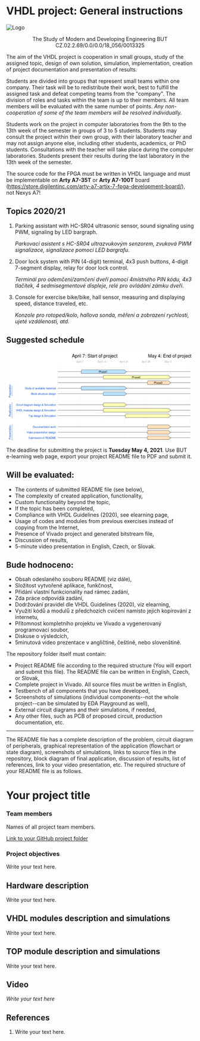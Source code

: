 # VHDL project: General instructions

![Logo](../../logolink_eng.jpg)
<p align="center">
  The Study of Modern and Developing Engineering BUT<br>
  CZ.02.2.69/0.0/0.0/18_056/0013325
</p>

The aim of the VHDL project is cooperation in small groups, study of the assigned topic, design of own solution, simulation, implementation, creation of project documentation and presentation of results.

Students are divided into groups that represent small teams within one company. Their task will be to redistribute their work, best to fulfill the assigned task and defeat competing teams from the "company". The division of roles and tasks within the team is up to their members. All team members will be evaluated with the same number of points. *Any non-cooperation of some of the team members will be resolved individually.*

Students work on the project in computer laboratories from the 9th to the 13th week of the semester in groups of 3 to 5 students. Students may consult the project within their own group, with their laboratory teacher and may not assign anyone else, including other students, academics, or PhD students. Consultations with the teacher will take place during the computer laboratories. Students present their results during the last laboratory in the 13th week of the semester.

The source code for the FPGA must be written in VHDL language and must be implementable on **Arty A7-35T** or **Arty A7-100T** board (https://store.digilentinc.com/arty-a7-artix-7-fpga-development-board/), not Nexys A7!


## Topics 2020/21

1. Parking assistant with HC-SR04 ultrasonic sensor, sound signaling using PWM, signaling by LED bargraph.

   *Parkovací asistent s HC-SR04 ultrazvukovým senzorem, zvuková PWM signalizace, signalizace pomocí LED bargrafu.*

2. Door lock system with PIN (4-digit) terminal, 4x3 push buttons, 4-digit 7-segment display, relay for door lock control.

   *Terminál pro odemčení/zamčení dveří pomocí 4místného PIN kódu, 4x3 tlačítek, 4 sedmisegmentové displeje, relé pro ovládání zámku dveří.*

3. Console for exercise bike/bike, hall sensor, measuring and displaying speed, distance traveled, etc.

   *Konzole pro rotoped/kolo, hallova sonda, měření a zobrazení rychlosti, ujeté vzdálenosti, atd.*


## Suggested schedule

![Schedule](schedule.png)



The deadline for submitting the project is **Tuesday May 4, 2021**. Use BUT e-learning web page, export your project README file to PDF and submit it.


## Will be evaluated:
   * The contents of submitted README file (see below),
   * The complexity of created application, functionality,
   * Custom functionality beyond the topic,
   * If the topic has been completed,
   * Compliance with VHDL Guidelines (2020), see elearning page,
   * Usage of codes and modules from previous exercises instead of copying from the Internet,
   * Presence of Vivado project and generated bitstream file,
   * Discussion of results,
   * 5-minute video presentation in English, Czech, or Slovak.

## Bude hodnoceno:
   * Obsah odeslaného souboru README (viz dále),
   * Složitost vytvořené aplikace, funkčnost,
   * Přidání vlastní funkcionality nad rámec zadání,
   * Zda práce odpovídá zadání,
   * Dodržování pravidel dle VHDL Guidelines (2020), viz elearning,
   * Využití kódů a modulů z předchozích cvičení namísto jejich kopírování z internetu,
   * Přítomnost kompletního projektu ve Vivado a vygenerovaný programovací soubor,
   * Diskuse o výsledcích,
   * 5minutová video prezentace v angličtině, češtině, nebo slovenštině.


The repository folder itself must contain:

   * Project README file according to the required structure (You will export and submit this file). The README file can be written in English, Czech, or Slovak,
   * Complete project in Vivado. All source files must be written in English,
   * Testbench of all components that you have developed,
   * Screenshots of simulations (individual components--not the whole project--can be simulated by EDA Playground as well),
   * External circuit diagrams and their simulations, if needed,
   * Any other files, such as PCB of proposed circuit, production documentation, etc.

---

The README file has a complete description of the problem, circuit diagram of peripherals, graphical representation of the application (flowchart or state diagram), screenshots of simulations, links to source files in the repository, block diagram of final application, discussion of results, list of references, link to your video presentation, etc. The required structure of your README file is as follows.


# Your project title

### Team members

Names of all project team members.

[Link to your GitHub project folder]( http://github.com/xxx)

### Project objectives

Write your text here.


## Hardware description

Write your text here.


## VHDL modules description and simulations

Write your text here.


## TOP module description and simulations

Write your text here.


## Video

*Write your text here*


## References

   1. Write your text here.
